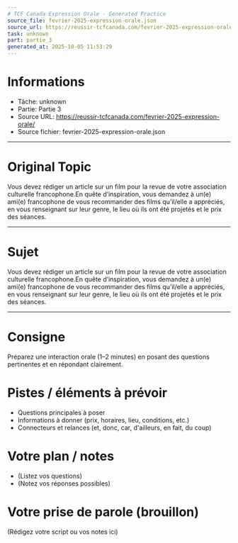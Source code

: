 ```yaml
---
# TCF Canada Expression Orale - Generated Practice
source_file: fevrier-2025-expression-orale.json
source_url: https://reussir-tcfcanada.com/fevrier-2025-expression-orale/
task: unknown
part: partie_3
generated_at: 2025-10-05 11:53:29
---
```


# Informations
- Tâche: unknown
- Partie: Partie 3
- Source URL: https://reussir-tcfcanada.com/fevrier-2025-expression-orale/
- Source fichier: fevrier-2025-expression-orale.json

---

# Original Topic
Vous devez rédiger un article sur un film pour la revue de votre association culturelle francophone.En quête d’inspiration, vous demandez à un(e) ami(e) francophone de vous recommander des films qu’il/elle a appréciés, en vous renseignant sur leur genre, le lieu où ils ont été projetés et le prix des séances.

---

# Sujet
Vous devez rédiger un article sur un film pour la revue de votre association culturelle francophone.En quête d’inspiration, vous demandez à un(e) ami(e) francophone de vous recommander des films qu’il/elle a appréciés, en vous renseignant sur leur genre, le lieu où ils ont été projetés et le prix des séances.

---
# Consigne
Préparez une interaction orale (1–2 minutes) en posant des questions pertinentes et en répondant clairement.

# Pistes / éléments à prévoir
- Questions principales à poser
- Informations à donner (prix, horaires, lieu, conditions, etc.)
- Connecteurs et relances (et, donc, car, d'ailleurs, en fait, du coup)

# Votre plan / notes
- (Listez vos questions)
- (Notez vos réponses possibles)

# Votre prise de parole (brouillon)
(Rédigez votre script ou vos notes ici)
